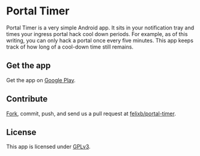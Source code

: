 Portal Timer
=============================================================

Portal Timer is a very simple Android app. It sits in your notification tray and times your ingress portal hack cool down periods. For example, as of this writing, you can only hack a portal once every five minutes. This app keeps track of how long of a cool-down time still remains.

Get the app
-------------------------------------------------------------
Get the app on [Google Play](https://play.google.com/store/apps/details?id=de.ub0r.android.portaltimer).

Contribute
-------------------------------------------------------------
[Fork](https://github.com/felixb/portal-timer/fork), commit, push, and send us a pull request at [felixb/portal-timer](https://github.com/felixb/portal-timer).

License
-------------------------------------------------------------

This app is licensed under [GPLv3](http://www.gnu.org/licenses/gpl-3.0.txt).
